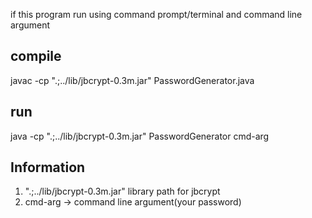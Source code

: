 if this program run using command prompt/terminal and command line argument

## compile 
javac -cp ".;../lib/jbcrypt-0.3m.jar" PasswordGenerator.java

## run 
java -cp ".;../lib/jbcrypt-0.3m.jar" PasswordGenerator cmd-arg

## Information
1. ".;../lib/jbcrypt-0.3m.jar" library path for jbcrypt
2. cmd-arg -> command line argument(your password)
